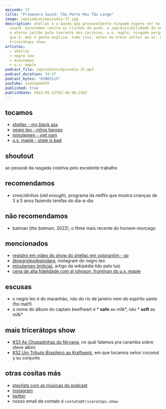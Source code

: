 ```yaml
---
episode: 37
title: "Primavera Sound: Tão Perto Mas Tão Longe"
image: /episodios/episodio-37.jpg
description: shellac e a banda que provavelmente ninguém espera ver no primavera
  sound. minutemen contra os clichês do punk. a imprevisibilidade de negro leo e
  o eterno jeitão puto inerente aos cariocas. u.s. maple, ninguém perguntou o
  que é, mas a gente explica. tudo isso, antes do orkut voltar ao ar, agora, em
  tricerátops show
artistas:
  - shellac
  - negro leo
  - minutemen
  - u.s. maple
podcast_file: /episodios/episodio-37.mp3
podcast_duration: 34:37
podcast_bytes: "83083115"
youtube: vzUsSpmd19Y
published: true
publishDate: 2022-05-12T02:40:48.258Z
---
```

## tocamos
* [shellac - my black ass](https://www.youtube.com/watch?v=fZK847isBnw&t=1s)
* [negro leo - niños heroes](https://www.youtube.com/watch?v=PgDR5HCdGLM)
* [minutemen - viet nam](https://www.youtube.com/watch?v=UHq454x-xoQ)
* [u.s. maple - state is bad](https://www.youtube.com/watch?v=AYf3g4i91fg)

## shoutout
ao pessoal da rasgada coletiva pelo excelente trabalho

## recomendamos
* crescidinhos (*old enough*), programa da netflix que mostra crianças de 3 a 5 anos fazendo tarefas do dia-a-dia

## não recomendamos
* batman (*the batman*, 2022), o filme mais recente do homem-morcego

## mencionados
* [registro em vídeo do show do shellac em votorantim - sp](https://www.youtube.com/watch?v=EZEtPi3dwxY)
* [@negroleodepindare](https://www.instagram.com/negroleodepindare/), instagram do negro leo
* [minutemen (milícia)](https://pt.wikipedia.org/wiki/Minutemen_(mil%C3%ADcia)), artigo da wikipédia lido pelo luiz
* [cena de alta fidelidade com al johnson, frontman do u.s. maple](https://www.youtube.com/watch?v=QOwjVVSNOtY)

## escusas
* o negro leo é do maranhão, não do rio de janeiro nem do espírito santo (foi mal!!)
* o nome do álbum do captain beefheart é * **safe** as milk*, não * **soft** as milk*

## mais tricerátops show
* [#33 As Chupadinhas do Nirvana](https://www.triceratops.show/episodios/33/), no qual falamos pra caramba sobre steve albini
* [#32 Um Tributo Brasileiro ao Kraftwerk](https://www.triceratops.show/episodios/32/), em que tocamos señor coconut y su conjunto

## otras cositas más
* [playlists com as músicas do podcast](https://www.triceratops.show/playlists/)
* [instagram](https://www.instagram.com/triceratops.show/)
* [twitter](https://twitter.com/TriceratopsShow/)
* nosso email de contato é `contato@triceratops.show`
